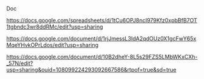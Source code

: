 # 

Doc 

https://docs.google.com/spreadsheets/d/1tCu6OPJ8ncI979Kfz0xpbBfB7OT1tgbndc3wr8ddRMc/edit?usp=sharing

https://docs.google.com/document/d/1rjJmessL3IdA2qdOUz0X1gcFwY65xMqeYHvkOPrLdos/edit?usp=sharing

https://docs.google.com/document/d/10B2dheY-8L5s29FZS5LMbWKxCXh-_57N/edit?usp=sharing&ouid=108099224293092667586&rtpof=true&sd=true



